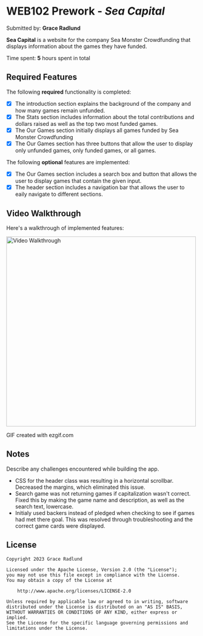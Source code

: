 # WEB102 Prework - *Sea Capital*

Submitted by: **Grace Radlund**

**Sea Capital** is a website for the company Sea Monster Crowdfunding that displays information about the games they have funded.

Time spent: **5** hours spent in total

## Required Features

The following **required** functionality is completed:

* [X] The introduction section explains the background of the company and how many games remain unfunded.
* [X] The Stats section includes information about the total contributions and dollars raised as well as the top two most funded games.
* [X] The Our Games section initially displays all games funded by Sea Monster Crowdfunding
* [X] The Our Games section has three buttons that allow the user to display only unfunded games, only funded games, or all games.

The following **optional** features are implemented:

* [X] The Our Games section includes a search box and button that allows the user to display games that contain the given input.
* [X] The header section includes a navigation bar that allows the user to eaily navigate to different sections.

## Video Walkthrough

Here's a walkthrough of implemented features:

<img src="https://imgur.com/p4zs8DG" title='Video Walkthrough' width='500px' alt='Video Walkthrough' />

<!-- Replace this with whatever GIF tool you used! -->
GIF created with ezgif.com  
<!-- Recommended tools:
[Kap](https://getkap.co/) for macOS
[ScreenToGif](https://www.screentogif.com/) for Windows
[peek](https://github.com/phw/peek) for Linux. -->

## Notes

Describe any challenges encountered while building the app.

- CSS for the header class was resulting in a horizontal scrollbar. Decreased the margins, which eliminated this issue.
- Search game was not returning games if capitalization wasn't correct. Fixed this by making the game name and description, as well as the search text, lowercase.
- Initialy used backers instead of pledged when checking to see if games had met there goal.
This was resolved through troubleshooting and the correct game cards were displayed.

## License

    Copyright 2023 Grace Radlund

    Licensed under the Apache License, Version 2.0 (the "License");
    you may not use this file except in compliance with the License.
    You may obtain a copy of the License at

        http://www.apache.org/licenses/LICENSE-2.0

    Unless required by applicable law or agreed to in writing, software
    distributed under the License is distributed on an "AS IS" BASIS,
    WITHOUT WARRANTIES OR CONDITIONS OF ANY KIND, either express or implied.
    See the License for the specific language governing permissions and
    limitations under the License.
